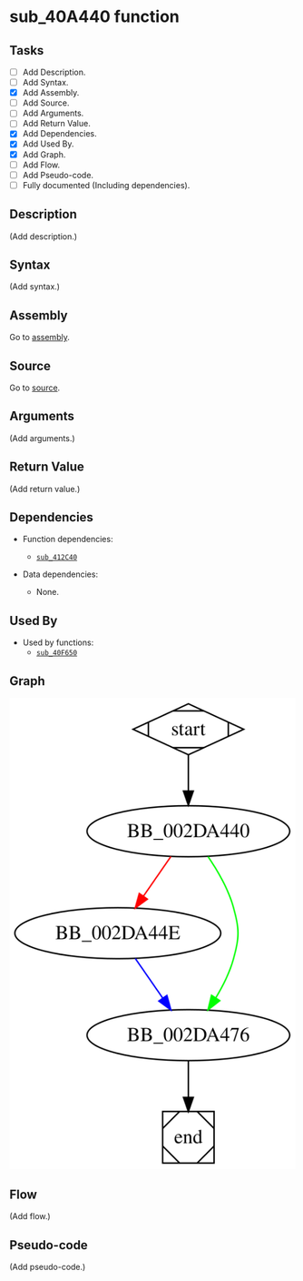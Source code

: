 # sub_40A440 function

## Tasks

- [ ] Add Description.
- [ ] Add Syntax.
- [X] Add Assembly.
- [ ] Add Source.
- [ ] Add Arguments.
- [ ] Add Return Value.
- [X] Add Dependencies.
- [X] Add Used By.
- [X] Add Graph.
- [ ] Add Flow.
- [ ] Add Pseudo-code.
- [ ] Fully documented (Including dependencies).

## Description

(Add description.)

## Syntax

(Add syntax.)

## Assembly

Go to [assembly](../asm/sub_40A440.asm).

## Source

Go to [source](../cc/sub_40A440.cc).

## Arguments

(Add arguments.)

## Return Value

(Add return value.)

## Dependencies

* Function dependencies:
  * [`sub_412C40`](sub_412C40.md)

* Data dependencies:
  * None.


## Used By

* Used by functions:
  * [`sub_40F650`](sub_40F650.md)

## Graph

![sub_40A440 Graph](../svg/sub_40A440.svg "sub_40A440 Graph")

## Flow

(Add flow.)

## Pseudo-code

(Add pseudo-code.)


